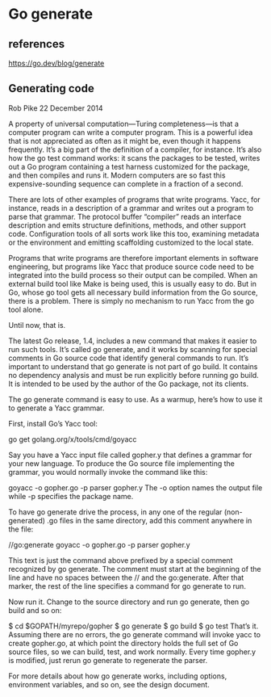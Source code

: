 # Go generate

## references

<https://go.dev/blog/generate>

## Generating code

Rob Pike
22 December 2014

A property of universal computation—Turing completeness—is that a computer program can write a computer program. This is a powerful idea that is not appreciated as often as it might be, even though it happens frequently. It’s a big part of the definition of a compiler, for instance. It’s also how the go test command works: it scans the packages to be tested, writes out a Go program containing a test harness customized for the package, and then compiles and runs it. Modern computers are so fast this expensive-sounding sequence can complete in a fraction of a second.

There are lots of other examples of programs that write programs. Yacc, for instance, reads in a description of a grammar and writes out a program to parse that grammar. The protocol buffer “compiler” reads an interface description and emits structure definitions, methods, and other support code. Configuration tools of all sorts work like this too, examining metadata or the environment and emitting scaffolding customized to the local state.

Programs that write programs are therefore important elements in software engineering, but programs like Yacc that produce source code need to be integrated into the build process so their output can be compiled. When an external build tool like Make is being used, this is usually easy to do. But in Go, whose go tool gets all necessary build information from the Go source, there is a problem. There is simply no mechanism to run Yacc from the go tool alone.

Until now, that is.

The latest Go release, 1.4, includes a new command that makes it easier to run such tools. It’s called go generate, and it works by scanning for special comments in Go source code that identify general commands to run. It’s important to understand that go generate is not part of go build. It contains no dependency analysis and must be run explicitly before running go build. It is intended to be used by the author of the Go package, not its clients.

The go generate command is easy to use. As a warmup, here’s how to use it to generate a Yacc grammar.

First, install Go’s Yacc tool:

go get golang.org/x/tools/cmd/goyacc

Say you have a Yacc input file called gopher.y that defines a grammar for your new language. To produce the Go source file implementing the grammar, you would normally invoke the command like this:

goyacc -o gopher.go -p parser gopher.y
The -o option names the output file while -p specifies the package name.

To have go generate drive the process, in any one of the regular (non-generated) .go files in the same directory, add this comment anywhere in the file:

//go:generate goyacc -o gopher.go -p parser gopher.y

This text is just the command above prefixed by a special comment recognized by go generate. The comment must start at the beginning of the line and have no spaces between the // and the go:generate. After that marker, the rest of the line specifies a command for go generate to run.

Now run it. Change to the source directory and run go generate, then go build and so on:

$ cd $GOPATH/myrepo/gopher
$ go generate
$ go build
$ go test
That’s it. Assuming there are no errors, the go generate command will invoke yacc to create gopher.go, at which point the directory holds the full set of Go source files, so we can build, test, and work normally. Every time gopher.y is modified, just rerun go generate to regenerate the parser.

For more details about how go generate works, including options, environment variables, and so on, see the design document.
